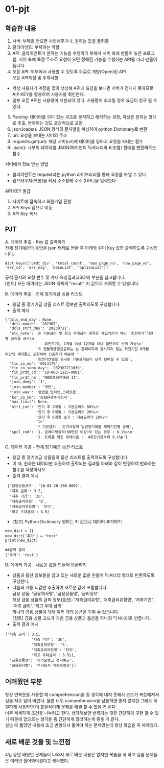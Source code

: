 # 01-pjt



## 학습한 내용   
 
1. 서버: 부탁을 받으면 처리해주거나, 원하는 값을 돌려줌  
2. 클라이언트: 부탁하는 역할  
3. API: 클라이언트가 원하는 기능을 수행하기 위해서 서버 측에 만들어 놓은 프로그램, 서버 측에 특정 주소로 요청이 오면 정해진 기능을 수행하는 API를 미리 만들어 둡니다.  
4. 오픈 API: 외부에서 사용할 수 있도록 무료로 개방(Open)된 API  
오픈 API특징 및 주의사항  
- 악성 사용자가 계정을 많이 생성해 API에 요청을 보내면 서버가 견디지 못하므로 AIP KEY를 활용하여 사용자를 확인한다.  
- 일부 오픈 API는 사용량이 제한되어 있다. 사용량이 초과될 경우 요금이 청구 될 수 있다.
5. Parsing: 데이터를 의미 있는 구조로 분석하고 해석하는 과정, 파싱은 원하는 형태로 추출, 변화하는 것도 포괄적으로 포함  
6. json.loads(): JSON 형식의 문자열을 파싱하여 python Dictionary로 변환  
7. url: 요청을 보내는 서버의 주소  
8. requests.get(url): 해당 서버(url)에 데이터를 달라고 요청을 보내는 함수  
9. .json(): 내부의 데이터를 JSON(파이썬의 딕셔너리와 비슷함) 형태를 변환해주는 함수
  
서버에서 정보 받는 방법  
- 클라이언트는 request라는 python 라이브러리를 통해 요청을 보낼 수 있다  
- 웹브라우저(크롬)을 켜서 주소창에 주소 (URL)을 입력한다.  
  
    
      
API KEY 발급  
1. 사이트에 접속하고 회원가입 진행  
2. API Keys 탭으로 이동  
3. API Key 복사  
  
  

## PJT  
  
A. 데이터 추출 - Key 값 출력하기  
전체 정기예금의 응답을 json 형태로 변환 후 아래와 같이 Key 값만 출력하도록 구성합니다.  
```
dict_keys(['prdt_div', 'total_count', 'max_page_no', 'now_page_no', 'err_cd', 'err_msg', 'baseList', 'optionList'])  
```  
공식 문서의 요청 변수 및 예제 요청결과(JSON) 부분을 참고합니다.  
[힌트] 모든 데이터는 JSON 객체의 "result" 키 값으로 조회할 수 있습니다.  
  

B. 데이터 추출 - 전체 정기예금 상품 리스트  
- 응답 중 정기예금 상품 리스트 정보만 출력하도록 구성합니다.  
- 출력 예시  
```
{'dcls_end_day': None,
  'dcls_month': '202307',
  'dcls_strt_day': '20230721',
  'etc_note': '※ 기본금리 및 최고 우대금리 항목은 가입기간이 아닌 ‘회전주기’기간
별 금리를 공시\n'
              ' - 회전주기는 1개월 이상 12개월 이내 월단위로 선택 가능\n'       
              '※ 전월취급평균금리는 본 홈페이지에 공시되지 않는 회전기간 6개월  
미만의 계좌들도 포함하여 산출하기 때문에 '
              '회전기간별로 공시된 기본금리보다 낮게 보여질 수 있음',
  'fin_co_no': '0013175',
  'fin_co_subm_day': '202307211039',
  'fin_prdt_cd': '10-003-1225-0001',
  'fin_prdt_nm': 'NH왈츠회전예금 II',
  'join_deny': '1',
  'join_member': '개인',
  'join_way': '영업점,인터넷,스마트폰',
  'kor_co_nm': '농협은행주식회사',
  'max_limit': None,
  'mtrt_int': '만기 후 3개월 : 기본금리의 50%\n'
              '만기 후 6개월 : 기본금리의 20%\n'
              '만기 후 6개월 초과 : 기본금리의 10%\n'
              '\n'
              '* 기본금리 : 만기시점의 일반정기예금 계약기간별 금리',
  'spcl_cnd': '1. 급여이체실적(50만원 이상)이 있는 경우 : 0.1%p\n'
              '2. 트리플 회전 우대이율 :  4회전기간부터 0.1%p'}  
```  
  

C. 데이터 가공 - 전체 정기예금 옵션 리스트  
- 응답 중 정기예금 상품들의 옵션 리스트를 출력하도록 구성합니다.  
- 이 때, 원하는 데이터만 추출하여 출력되는 결과를 아래와 같이 변경하여 반화하는 함수를 작성하시오.  
- 출력 결과 예시  
```
 {'금융상품코드': '10-01-20-388-0002',
  '저축 금리': 3.5,
  '저축 기간': '36',
  '저축금리유형': 'S',
  '저축금리유형명': '단리',
  '최고 우대금리': 3.5}
  ```  
- [참고] Python Dictionary 원하는 키 값으로 데이터 추가하기  
```
new_dict = {}  
new_dict['추가'] = "test"  
print(new_dict)
```  
```
##출력 결과  
{'추가': 'test'}
```  
  

D. 데이터 가공 - 새로운 값을 만들어 반환하기  
- 상품과 옵션 정보들을 담고 있는 새로운 값을 만들어 딕셔너리 형태로 반환하도록 구성한다.  
- 다음과 가틍 ㄴ값만 추출하여 새로운 값에 포함합니다.  
   금융 상품: '금융회사명', '금융상품명', '금리정보'  
   해당 금융 상품의 금리 정보(옵션): '저축금리유형', '저축금리유형명', '저축기간', '저축 금리', '최고 우대 금리'  
   하나의 금융 상품에 대해 여러 개의 옵션을 가질 수 있습니다.  
[힌트] 금융 상품 코드가 가은 금융 상품과 옵션을 하나의 딕셔너리로 만듭니다.  
- 출력 결과 예시  
```
{'저축 금리': 3.5,
            '저축 기간': '36',
            '저축금리유형': 'S',
            '저축금리유형명': '단리',
            '최고 우대금리': 3.5}],
  '금융상품명': '카카오뱅크 정기예금',
  '금융회사명': '주식회사 카카오뱅크'}]
```
  
  
  
## 어려웠던 부분  
항상 반복문을 사용할 때 comprehension을 잘 생각해 내지 못해서 코드가 복잡해져서 길을 자주 잃어 버린다. 물론 너무 comprehension을 남용하면 좋지 않지만 그래도 적절하게 사용하면 더 효율적이게 문제를 해결 할 수 있을 거 같다.  
너무 세세하게 조건을 나누려고 한다. 생각해보면 반복되는 것은 간단하게 구현 할 수 있기 때문에 앞으로는 생각을 좀 간단하게 정리하는게 좋을 거 같다.  
실습 때 풀었던 내용에 조금 변형되서 풀어야 하는 문제였는데 항상 복습을 꼭 해야겠다.  
  
  


## 새로 배운 것들 및 느낀점  
4일 동안 배웠던 문제들이 나와서 새로 배운 내용은 없지만 복습을 꼭 하고 실습 문제들은 여러번 풀어봐야겠다고 생각했다.